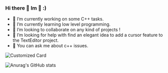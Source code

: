 ### Hi there 👋 Im 🐧 :)

- 🔭 I’m currently working on some C++ tasks.
- 🌱 I’m currently learning low level programming.
- 👯 I’m looking to collaborate on any kind of projects !
- 🤔 I’m looking for help with find an elegant idea to add a cursor feature to the TextEditor project.
- 💬 You can ask me about c++ issues.

![Customized Card](https://github-readme-stats.vercel.app/api/top-langs/?username=AI-fergan&layout=donut&theme=dark)

![Anurag's GitHub stats](https://github-readme-stats.vercel.app/api?username=AI-fergan&theme=dark&bg_color=30,e96443,904e95&title_color=fff&text_color=fff)
